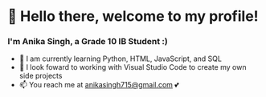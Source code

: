 <h1> 👋 Hello there, welcome to my profile!
<h3> I'm Anika Singh, a Grade 10 IB Student :) </h3>

  
  - 🌱 I am currently learning Python, HTML, JavaScript, and SQL
  - 👀 I look foward to working with Visual Studio Code to create my own side projects
  - 📫 You reach me at anikasingh715@gmail.com 💕


